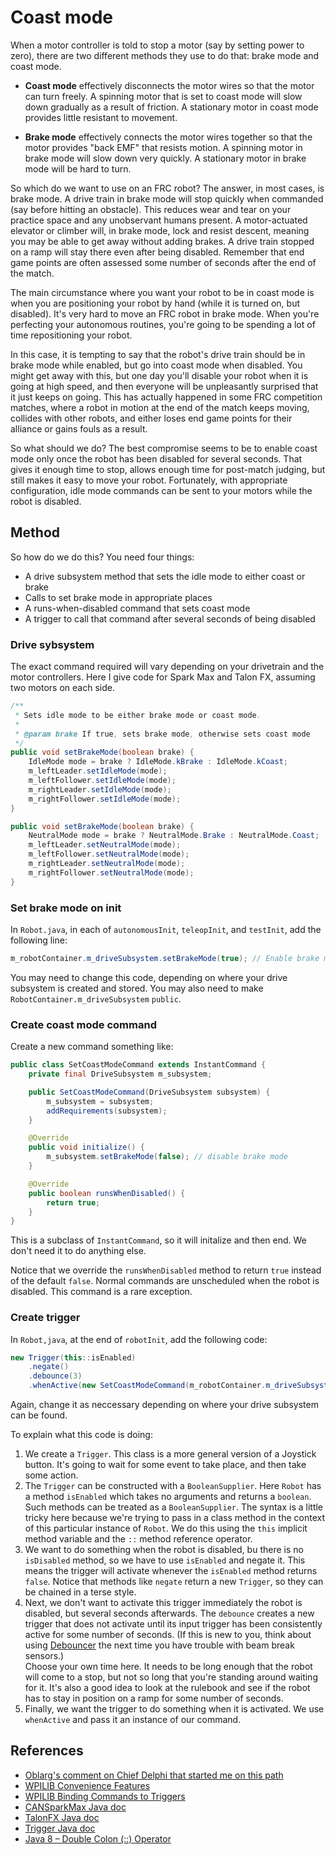 # Coast mode

When a motor controller is told to stop a motor (say by setting power to zero), there are two different methods they use to do that: brake mode and coast mode.

* **Coast mode** effectively disconnects the motor wires so that the motor can turn freely.  A spinning motor that is set to coast mode will slow down gradually as a result of friction.  A stationary motor in coast mode provides little resistant to movement.

* **Brake mode** effectively connects the motor wires together so that the motor provides "back EMF" that resists motion.  A spinning motor in brake mode will slow down very quickly.  A stationary motor in brake mode will be hard to turn.

So which do we want to use on an FRC robot?  The answer, in most cases, is brake mode.  A drive train in brake mode will stop quickly when commanded (say before hitting an obstacle).  This reduces wear and tear on your practice space and any unobservant humans present.  A motor-actuated elevator or climber will, in brake mode, lock and resist descent, meaning you may be able to get away without adding brakes.  A drive train stopped on a ramp will stay there even after being disabled.  Remember that end game points are often assessed some number of seconds after the end of the match.

The main circumstance where you want your robot to be in coast mode is when you are positioning your robot by hand (while it is turned on, but disabled).  It's very hard to move an FRC robot in brake mode.  When you're perfecting your autonomous routines, you're going to be spending a lot of time repositioning your robot.

In this case, it is tempting to say that the robot's drive train should be in brake mode while enabled, but go into coast mode when disabled.  You might get away with this, but one day you'll disable your robot when it is going at high speed, and then everyone will be unpleasantly surprised that it just keeps on going.  This has actually happened in some FRC competition matches, where a robot in motion at the end of the match keeps moving, collides with other robots, and either loses end game points for their alliance or gains fouls as a result.

So what should we do?  The best compromise seems to be to enable coast mode only once the robot has been disabled for several seconds.  That gives it enough time to stop, allows enough time for post-match judging, but still makes it easy to move your robot.  Fortunately, with appropriate configuration, idle mode commands can be sent to your motors while the robot is disabled.

## Method

So how do we do this?  You need four things:
* A drive subsystem method that sets the idle mode to either coast or brake
* Calls to set brake mode in appropriate places
* A runs-when-disabled command that sets coast mode
* A trigger to call that command after several seconds of being disabled

### Drive sybsystem

The exact command required will vary depending on your drivetrain and the motor controllers.  Here I give code for Spark Max and Talon FX, assuming two motors on each side.

```java
/**
 * Sets idle mode to be either brake mode or coast mode.
 * 
 * @param brake If true, sets brake mode, otherwise sets coast mode
 */
public void setBrakeMode(boolean brake) {
    IdleMode mode = brake ? IdleMode.kBrake : IdleMode.kCoast;
    m_leftLeader.setIdleMode(mode);
    m_leftFollower.setIdleMode(mode);
    m_rightLeader.setIdleMode(mode);
    m_rightFollower.setIdleMode(mode);
}
```

```java
public void setBrakeMode(boolean brake) {
    NeutralMode mode = brake ? NeutralMode.Brake : NeutralMode.Coast;
    m_leftLeader.setNeutralMode(mode);
    m_leftFollower.setNeutralMode(mode);
    m_rightLeader.setNeutralMode(mode);
    m_rightFollower.setNeutralMode(mode);
}
```

### Set brake mode on init

In `Robot.java`, in each of `autonomousInit`, `teleopInit`, and `testInit`, add the following line:
```java
m_robotContainer.m_driveSubsystem.setBrakeMode(true); // Enable brake mode
```

You may need to change this code, depending on where your drive subsystem is created and stored.  You may also need to make `RobotContainer.m_driveSubsystem` `public`.

### Create coast mode command

Create a new command something like:

```java
public class SetCoastModeCommand extends InstantCommand {
    private final DriveSubsystem m_subsystem;

    public SetCoastModeCommand(DriveSubsystem subsystem) {
        m_subsystem = subsystem;
        addRequirements(subsystem);
    }

    @Override
    public void initialize() {
        m_subsystem.setBrakeMode(false); // disable brake mode
    }

    @Override
    public boolean runsWhenDisabled() {
        return true;
    }
}
```

This is a subclass of `InstantCommand`, so it will initalize and then end.  We don't need it to do anything else.

Notice that we override the `runsWhenDisabled` method to return `true` instead of the default `false`.  Normal commands are unscheduled when the robot is disabled.  This command is a rare exception.

### Create trigger

In `Robot,java`, at the end of `robotInit`, add the following code:

```java
new Trigger(this::isEnabled)
    .negate()
    .debounce(3)
    .whenActive(new SetCoastModeCommand(m_robotContainer.m_driveSubsystem));
```

Again, change it as neccessary depending on where your drive subsystem can be found.

To explain what this code is doing:
1. We create a `Trigger`.  This class is a more general version of a Joystick button.  It's going to wait for some event to take place, and then take some action.
1. The `Trigger` can be constructed with a `BooleanSupplier`.  Here `Robot` has a method `isEnabled` which takes no arguments and returns a `boolean`.  Such methods can be treated as a `BooleanSupplier`.  The syntax is a little tricky here because we're trying to pass in a class method in the context of this particular instance of `Robot`.  We do this using the `this` implicit method variable and the `::` method reference operator. 
1. We want to do something when the robot is disabled, bu there is no `isDisabled` method, so we have to use `isEnabled` and negate it.  This means the trigger will activate whenever the `isEnabled` method returns `false`.  Notice that methods like `negate` return a new `Trigger`, so they can be chained in a terse style.
1. Next, we don't want to activate this trigger immediately the robot is disabled, but several seconds afterwards.  The `debounce` creates a new trigger that does not activate until its input trigger has been consistently active for some number of seconds.  (If this is new to you, think about using [Debouncer](https://first.wpi.edu/wpilib/allwpilib/docs/release/java/edu/wpi/first/math/filter/Debouncer.html#%3Cinit%3E(double)) the next time you have trouble with beam break sensors.)  
Choose your own time here.  It needs to be long enough that the robot will come to a stop, but not so long that you're standing around waiting for it.  It's also a good idea to look at the rulebook and see if the robot has to stay in position on a ramp for some number of seconds.
1. Finally, we want the trigger to do something when it is activated. We use `whenActive` and pass it an instance of our command. 


## References
* [Oblarg's comment on Chief Delphi that started me on this path](https://www.chiefdelphi.com/t/making-carrying-loading-robots-onto-and-off-the-field-safer/413630/51)
* [WPILIB Convenience Features](https://docs.wpilib.org/en/stable/docs/software/commandbased/convenience-features.html)
* [WPILIB Binding Commands to Triggers](https://docs.wpilib.org/en/stable/docs/software/commandbased/binding-commands-to-triggers.html)
* [CANSparkMax Java doc](https://codedocs.revrobotics.com/java/com/revrobotics/cansparkmax)
* [TalonFX Java doc](https://store.ctr-electronics.com/content/api/java/html/classcom_1_1ctre_1_1phoenix_1_1motorcontrol_1_1can_1_1_talon_f_x.html)
* [Trigger Java doc](https://first.wpi.edu/wpilib/allwpilib/docs/release/java/edu/wpi/first/wpilibj2/command/button/Trigger.html)
* [Java 8 – Double Colon (::) Operator](https://javabydeveloper.com/java-8-double-colon-operator/)
